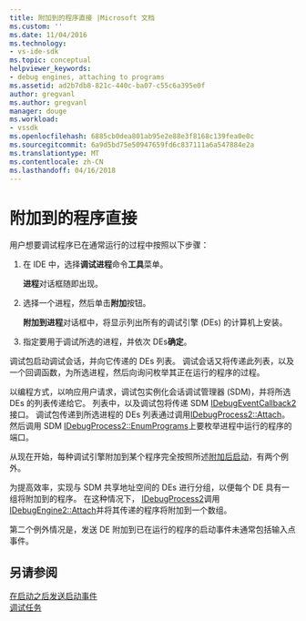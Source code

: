 ```yaml
---
title: 附加到的程序直接 |Microsoft 文档
ms.custom: ''
ms.date: 11/04/2016
ms.technology:
- vs-ide-sdk
ms.topic: conceptual
helpviewer_keywords:
- debug engines, attaching to programs
ms.assetid: ad2b7db8-821c-440c-ba07-c55c6a395e0f
author: gregvanl
ms.author: gregvanl
manager: douge
ms.workload:
- vssdk
ms.openlocfilehash: 6885cb0dea801ab95e2e88e3f8168c139fea0e0c
ms.sourcegitcommit: 6a9d5bd75e50947659fd6c837111a6a547884e2a
ms.translationtype: MT
ms.contentlocale: zh-CN
ms.lasthandoff: 04/16/2018
---
```

# <a name="attaching-directly-to-a-program"></a>附加到的程序直接
用户想要调试程序已在通常运行的过程中按照以下步骤：  
  
1.  在 IDE 中，选择**调试进程**命令**工具**菜单。  
  
     **进程**对话框随即出现。  
  
2.  选择一个进程，然后单击**附加**按钮。  
  
     **附加到进程**对话框中，将显示列出所有的调试引擎 (DEs) 的计算机上安装。  
  
3.  指定要用于调试所选的进程，并依次 DEs**确定**。  
  
 调试包启动调试会话，并向它传递的 DEs 列表。 调试会话又将传递此列表，以及一个回调函数，为所选进程，然后向询问枚举其正在运行的程序的过程。  
  
 以编程方式，以响应用户请求，调试包实例化会话调试管理器 (SDM)，并将所选 DEs 的列表传递给它。 列表中，以及调试包将传递 SDM [IDebugEventCallback2](../../extensibility/debugger/reference/idebugeventcallback2.md)接口。 调试包传递到所选进程的 DEs 列表通过调用[IDebugProcess2::Attach](../../extensibility/debugger/reference/idebugprocess2-attach.md)。 然后调用 SDM [IDebugProcess2::EnumPrograms](../../extensibility/debugger/reference/idebugprocess2-enumprograms.md)上要枚举进程中运行的程序的端口。  
  
 从现在开始，每种调试引擎附加到某个程序完全按照所述[附加后启动](../../extensibility/debugger/attaching-after-a-launch.md)，有两个例外。  
  
 为提高效率，实现与 SDM 共享地址空间的 DEs 进行分组，以便每个 DE 具有一组将附加到的程序。 在这种情况下， [IDebugProcess2](../../extensibility/debugger/reference/idebugprocess2.md)调用[IDebugEngine2::Attach](../../extensibility/debugger/reference/idebugengine2-attach.md)并将其传递的程序将附加到一个数组。  
  
 第二个例外情况是，发送 DE 附加到已在运行的程序的启动事件未通常包括输入点事件。  
  
## <a name="see-also"></a>另请参阅  
 [在启动之后发送启动事件](../../extensibility/debugger/sending-startup-events-after-a-launch.md)   
 [调试任务](../../extensibility/debugger/debugging-tasks.md)
